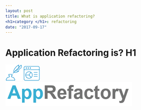 ```yaml
---
layout: post
title: What is application refactoring?
<h1>category </h1>: refactoring
date: "2017-09-17"
---
```

<h1> Application Refactoring is? H1 </h1>
<img src="images/color-skim.png" />

<img src="images/charts.png" />


<img src="images/apprefactory-logo.gif" />